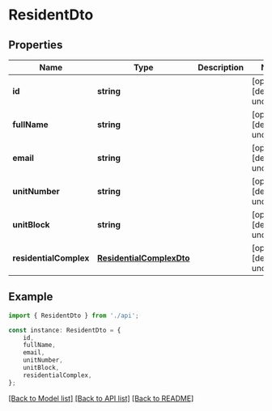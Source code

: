 # ResidentDto


## Properties

Name | Type | Description | Notes
------------ | ------------- | ------------- | -------------
**id** | **string** |  | [optional] [default to undefined]
**fullName** | **string** |  | [optional] [default to undefined]
**email** | **string** |  | [optional] [default to undefined]
**unitNumber** | **string** |  | [optional] [default to undefined]
**unitBlock** | **string** |  | [optional] [default to undefined]
**residentialComplex** | [**ResidentialComplexDto**](ResidentialComplexDto.md) |  | [optional] [default to undefined]

## Example

```typescript
import { ResidentDto } from './api';

const instance: ResidentDto = {
    id,
    fullName,
    email,
    unitNumber,
    unitBlock,
    residentialComplex,
};
```

[[Back to Model list]](../README.md#documentation-for-models) [[Back to API list]](../README.md#documentation-for-api-endpoints) [[Back to README]](../README.md)
